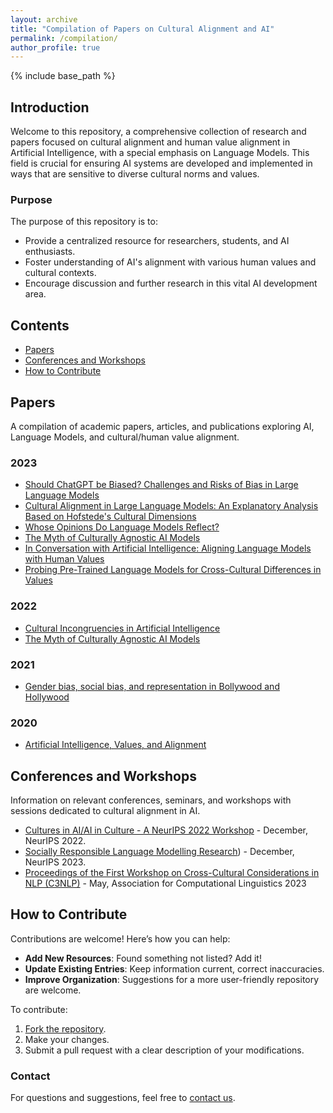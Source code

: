```yaml
---
layout: archive
title: "Compilation of Papers on Cultural Alignment and AI"
permalink: /compilation/
author_profile: true
---
```


{% include base_path %}


## Introduction
Welcome to this repository, a comprehensive collection of research and papers focused on cultural alignment and human value alignment in Artificial Intelligence, with a special emphasis on Language Models. This field is crucial for ensuring AI systems are developed and implemented in ways that are sensitive to diverse cultural norms and values.

### Purpose
The purpose of this repository is to:
- Provide a centralized resource for researchers, students, and AI enthusiasts.
- Foster understanding of AI's alignment with various human values and cultural contexts.
- Encourage discussion and further research in this vital AI development area.

## Contents
- [Papers](#papers)
- [Conferences and Workshops](#conferences-and-workshops)
- [How to Contribute](#how-to-contribute)

## Papers
A compilation of academic papers, articles, and publications exploring AI, Language Models, and cultural/human value alignment.

### 2023
- [Should ChatGPT be Biased? Challenges and Risks of Bias in Large Language Models](https://arxiv.org/pdf/2304.03738.pdf)
- [Cultural Alignment in Large Language Models: An Explanatory Analysis Based on Hofstede's Cultural Dimensions](https://arxiv.org/abs/2309.12342)
- [Whose Opinions Do Language Models Reflect?](https://arxiv.org/pdf/2303.17548.pdf)
- [The Myth of Culturally Agnostic AI Models](https://arxiv.org/ftp/arxiv/papers/2211/2211.15271.pdf)
- [In Conversation with Artificial Intelligence: Aligning Language Models with Human Values](https://link.springer.com/article/10.1007/s13347-023-00606-x)
- [Probing Pre-Trained Language Models for Cross-Cultural Differences in Values](https://arxiv.org/abs/2203.13722)

### 2022
- [Cultural Incongruencies in Artificial Intelligence](https://arxiv.org/pdf/2211.13069.pdf)
- [The Myth of Culturally Agnostic AI Models](https://arxiv.org/ftp/arxiv/papers/2211/2211.15271.pdf)

### 2021
- [Gender bias, social bias, and representation in Bollywood and Hollywood](https://www.sciencedirect.com/science/article/pii/S266638992100283X)

### 2020
- [Artificial Intelligence, Values, and Alignment](https://link.springer.com/article/10.1007/s11023-020-09539-2)


## Conferences and Workshops
Information on relevant conferences, seminars, and workshops with sessions dedicated to cultural alignment in AI.

- [Cultures in AI/AI in Culture - A NeurIPS 2022 Workshop](https://ai-cultures.github.io/) - December, NeurIPS 2022.
- [Socially Responsible Language Modelling Research](https://solar-neurips.github.io/)) - December, NeurIPS 2023.
- [Proceedings of the First Workshop on Cross-Cultural Considerations in NLP (C3NLP)](https://aclanthology.org/volumes/2023.c3nlp-1/) - May, Association for Computational Linguistics 2023


## How to Contribute
Contributions are welcome! Here’s how you can help:
- **Add New Resources**: Found something not listed? Add it!
- **Update Existing Entries**: Keep information current, correct inaccuracies.
- **Improve Organization**: Suggestions for a more user-friendly repository are welcome.

To contribute:
1. [Fork the repository](https://github.com/reemim/reemim.github.io/edit/master/_pages/compilation.md).
2. Make your changes.
3. Submit a pull request with a clear description of your modifications.

### Contact
For questions and suggestions, feel free to [contact us](mailto:reem.masoud.22@ucl.ac.uk).


